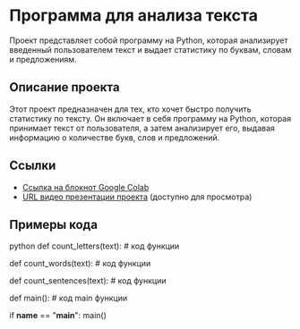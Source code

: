 # Программа для анализа текста

Проект представляет собой программу на Python, которая анализирует введенный пользователем текст и выдает статистику по буквам, словам и предложениям.

## Описание проекта

Этот проект предназначен для тех, кто хочет быстро получить статистику по тексту. 
Он включает в себя программу на Python, которая принимает текст от пользователя, а затем анализирует его, выдавая информацию о количестве букв, слов и предложений.

## Ссылки

- [Ссылка на блокнот Google Colab](https://colab.research.google.com/drive/1CreJbzOtdRGrwnVc7No1YX10tyFP_Yb1?usp=sharing)
- [URL видео презентации проекта](ссылка) (доступно для просмотра)


## Примеры кода

python
def count_letters(text):
    # код функции

def count_words(text):
    # код функции

def count_sentences(text):
    # код функции

def main():
    # код main функции

if __name__ == "__main__":
    main()

